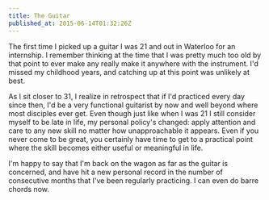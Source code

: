```yaml
---
title: The Guitar
published_at: 2015-06-14T01:32:26Z
---
```


The first time I picked up a guitar I was 21 and out in Waterloo for an internship. I remember thinking at the time that I was pretty much too old by that point to ever make any really make it anywhere with the instrument. I'd missed my childhood years, and catching up at this point was unlikely at best.

As I sit closer to 31, I realize in retrospect that if I'd practiced every day since then, I'd be a very functional guitarist by now and well beyond where most disciples ever get. Even though just like when I was 21 I still consider myself to be late in life, my personal policy's changed: apply attention and care to any new skill no matter how unapproachable it appears. Even if you never come to be great, you certainly have time to get to a practical point where the skill becomes either useful or meaningful in life.

I'm happy to say that I'm back on the wagon as far as the guitar is concerned, and have hit a new personal record in the number of consecutive months that I've been regularly practicing. I can even do barre chords now.

